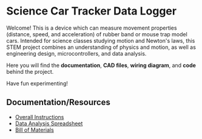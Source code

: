 # Science Car Tracker Data Logger

Welcome! This is a device which can measure movement properties (distance, speed, and acceleration) of rubber band or mouse trap model cars. Intended for science classes studying motion and Newton's laws, this STEM project combines an understanding of physics and motion, as well as engineering design, microcontrollers, and data analysis. 

Here you will find the **documentation**, **CAD files**, **wiring diagram**, and **code** behind the project. 

Have fun experimenting!

## Documentation/Resources
- [Overall Instructions](https://docs.google.com/document/d/1L_n1WrwfrwHHoRfJYfU3lq1-tJtYV2Z7QgNPwfkz-tI/edit?usp=sharing)
- [Data Analysis Spreadsheet](https://docs.google.com/spreadsheets/d/1lFqVdIUsZSXSYscbq7GrzZHeCZsXT8O7Ftwe9MDzajo/edit?usp=sharing)
- [Bill of Materials](https://docs.google.com/spreadsheets/d/1K5dQAUhc1tM2TWxVKyycAIdO8Bfd_BdXCC2OGyZcWHI/edit?usp=sharing)
